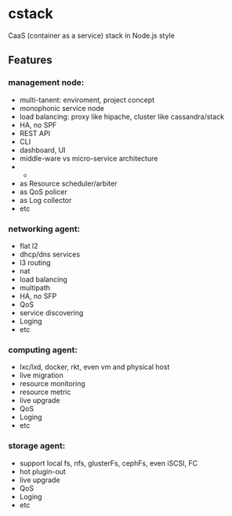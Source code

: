 # cstack
CaaS (container as a service) stack in Node.js style

## Features

### management node:
- multi-tanent: enviroment, project concept
- monophonic service node
- load balancing: proxy like hipache, cluster like cassandra/stack
- HA, no SPF
- REST API
- CLI
- dashboard, UI
- middle-ware vs micro-service architecture 
- -
- as Resource scheduler/arbiter
- as QoS policer
- as Log collector
- etc

### networking agent: 
- flat l2
- dhcp/dns services
- l3 routing
- nat
- load balancing
- multipath 
- HA, no SFP
- QoS
- service discovering
- Loging
- etc

### computing agent: 
- lxc/lxd, docker, rkt, even vm and physical host
- live migration
- resource monitoring
- resource metric
- live upgrade
- QoS
- Loging
- etc

### storage agent:
- support local fs, nfs, glusterFs, cephFs, even iSCSI, FC
- hot plugin-out
- live upgrade
- QoS
- Loging
- etc

